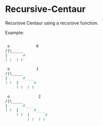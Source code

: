 # Recursive-Centaur
Recursive Centaur using a recursive function.

Example:

```bash

 o            0
/|\_____
|       #
! !  ! !

 o            1
/|\_____
|       #____
! !  |       #
     ! !  ! !

 o             2
/|\_____
|       #____
! !  |       #____
     ! !  |       #
          ! !  ! !     

```
